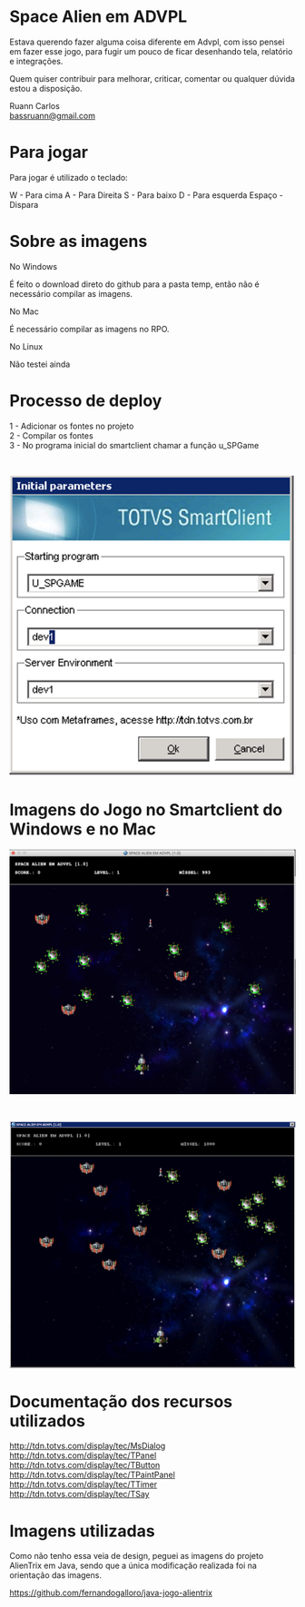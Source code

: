 # Space Alien em ADVPL

Estava querendo fazer alguma coisa diferente em Advpl, com isso pensei em fazer esse jogo, para fugir um pouco de ficar desenhando tela, relatório e integrações.

Quem quiser contribuir para melhorar, criticar, comentar ou qualquer dúvida estou a disposição.

Ruann Carlos <br/>
bassruann@gmail.com

# Para jogar

Para jogar é utilizado o teclado:

W - Para cima
A - Para Direita
S - Para baixo
D - Para esquerda
Espaço - Dispara


# Sobre as imagens

No Windows 

É feito o download direto do github para a pasta temp, então não é necessário compilar as imagens.

No Mac 

É necessário compilar as imagens no RPO.

No Linux

Não testei ainda


# Processo de deploy

1 - Adicionar os fontes no projeto <br/>
2 - Compilar os fontes <br/>
3 - No programa inicial do smartclient chamar a função u_SPGame <br/>

<br/>

![alt text](https://raw.githubusercontent.com/rcarloslima/spacealienemadvpl/master/resources/acesso.png)


# Imagens do Jogo no Smartclient do Windows e no Mac

![alt text](https://raw.githubusercontent.com/rcarloslima/spacealienemadvpl/master/resources/mac_spgame.png)

<br/>

![alt text](https://raw.githubusercontent.com/rcarloslima/spacealienemadvpl/master/resources/windows_spgame.png)


# Documentação dos recursos utilizados

http://tdn.totvs.com/display/tec/MsDialog  <br/>
http://tdn.totvs.com/display/tec/TPanel  <br/>
http://tdn.totvs.com/display/tec/TButton  <br/>
http://tdn.totvs.com/display/tec/TPaintPanel  <br/>
http://tdn.totvs.com/display/tec/TTimer  <br/>
http://tdn.totvs.com/display/tec/TSay  


# Imagens utilizadas

Como não tenho essa veia de design, peguei as imagens do projeto AlienTrix em Java, sendo que a única modificação realizada 
foi na orientação das imagens.

https://github.com/fernandogalloro/java-jogo-alientrix

